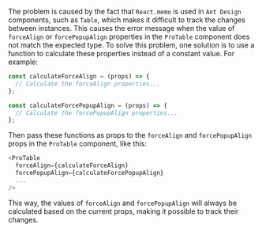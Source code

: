 The problem is caused by the fact that `React.memo` is used in `Ant Design` components, such as `Table`, which makes it difficult to track the changes between instances. This causes the error message when the value of `forceAlign` or `forcePopupAlign` properties in the `ProTable` component does not match the expected type.
To solve this problem, one solution is to use a function to calculate these properties instead of a constant value. For example:

```javascript
const calculateForceAlign = (props) => {
  // Calculate the forceAlign properties...
};

const calculateForcePopupAlign = (props) => {
  // Calculate the forcePopupAlign properties...
};
```

Then pass these functions as props to the `forceAlign` and `forcePopupAlign` props in the `ProTable` component, like this:

```javascript
<ProTable
  forceAlign={calculateForceAlign}
  forcePopupAlign={calculateForcePopupAlign}
  ...
/>
```

This way, the values of `forceAlign` and `forcePopupAlign` will always be calculated based on the current props, making it possible to track their changes.
